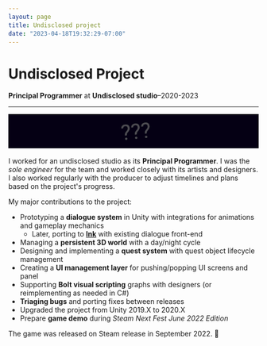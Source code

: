 ```yaml
---
layout: page
title: Undisclosed project
date: "2023-04-18T19:32:29-07:00"
---
```


# Undisclosed Project

**Principal Programmer** at **Undisclosed studio**–2020-2023

----

![Banner image for unannounced studio](unannounced.png)

I worked for an undisclosed studio as its **Principal Programmer**. I was the
_sole engineer_ for the team and worked closely with its artists and designers.
I also worked regularly with the producer to adjust timelines and plans based on
the project's progress.

My major contributions to the project:

- Prototyping a **dialogue system** in Unity with integrations for animations and gameplay mechanics
  - Later, porting to [**Ink**](https://github.com/inkle/ink) with existing dialogue front-end
- Managing a **persistent 3D world** with a day/night cycle
- Designing and implementing a **quest system** with quest object lifecycle management
- Creating a **UI management layer** for pushing/popping UI screens and panel
- Supporting **Bolt visual scripting** graphs with designers (or reimplementing as needed in C#)
- **Triaging bugs** and porting fixes between releases
- Upgraded the project from Unity 2019.X to 2020.X
- Prepare **game demo** during _Steam Next Fest June 2022 Edition_

The game was released on Steam release in September 2022. :rocket:
